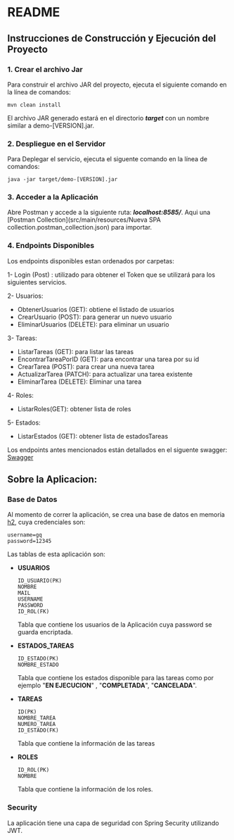 # README

## Instrucciones de Construcción y Ejecución del Proyecto

### 1. Crear el archivo Jar

Para construir el archivo JAR del proyecto, ejecuta el siguiente comando en la línea de comandos:

```
mvn clean install
```

El archivo JAR generado estará en el directorio **_target_** con un nombre similar a demo-[VERSION].jar.

### 2. Despliegue en el Servidor

Para Deplegar el servicio, ejecuta el siguente comando en la línea de comandos:

```
java -jar target/demo-[VERSION].jar
```

### 3. Acceder a la Aplicación

Abre Postman y accede a la siguiente ruta: **_localhost:8585/_**.
Aqui una [Postman Collection](src/main/resources/Nueva SPA collection.postman_collection.json) para importar.

### 4. Endpoints Disponibles

Los endpoints disponibles estan ordenados por carpetas:

1- Login (Post) : utilizado para obtener el Token que se utilizará para los siguientes servicios.

2- Usuarios:
- ObtenerUsuarios (GET): obtiene el listado de usuarios
- CrearUsuario (POST):  para generar un nuevo usuario
- EliminarUsuarios (DELETE):  para eliminar un usuario

3- Tareas:
- ListarTareas (GET):  para listar las tareas
- EncontrarTareaPorID (GET):  para encontrar una tarea por su id
- CrearTarea (POST):  para crear una nueva tarea
- ActualizarTarea (PATCH): para actualizar una tarea existente
- EliminarTarea (DELETE): Eliminar una tarea

4- Roles:
- ListarRoles(GET): obtener lista de roles

5- Estados:
- ListarEstados (GET): obtener lista de estadosTareas

Los endpoints antes mencionados están detallados en el siguente
swagger: [Swagger](http://localhost:8585/swagger-ui/index.html#/)

## Sobre la Aplicacion:

### Base de Datos

Al momento de correr la aplicación, se crea una base de datos en memoria [h2](http://localhost:8080/h2-console), cuya
credenciales son:

```
username=gq
password=12345
```

Las tablas de esta aplicación son:

- **USUARIOS**
  ~~~
  ID_USUARIO(PK)
  NOMBRE
  MAIL
  USERNAME
  PASSWORD
  ID_ROL(FK)
  ~~~

  Tabla que contiene los usuarios de la Aplicación cuya password se guarda encriptada.


- **ESTADOS_TAREAS**
  ~~~
  ID_ESTADO(PK)
  NOMBRE_ESTADO
  ~~~

  Tabla que contiene los estados disponible para las tareas como por ejemplo "**EN EJECUCION**" , "**COMPLETADA**",
  "**CANCELADA**".


- **TAREAS**
  ~~~
  ID(PK)
  NOMBRE_TAREA
  NUMERO_TAREA
  ID_ESTADO(FK)
  ~~~  

  Tabla que contiene la información de las tareas


- **ROLES**
  ~~~
  ID_ROL(PK)
  NOMBRE
  ~~~
  Tabla que contiene la información de los roles.

### Security

La aplicación tiene una capa de seguridad con Spring Security utilizando JWT.
